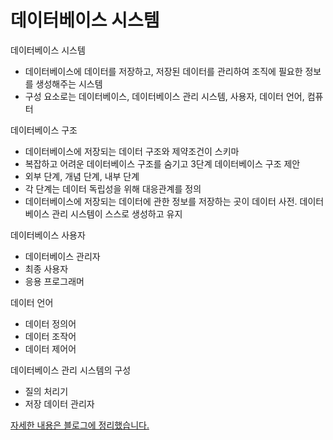 # 데이터베이스 시스템

데이터베이스 시스템

- 데이터베이스에 데이터를 저장하고, 저장된 데이터를 관리하여 조직에 필요한 정보를 생성해주는 시스템
- 구성 요소로는 데이터베이스, 데이터베이스 관리 시스템, 사용자, 데이터 언어, 컴퓨터

데이터베이스 구조

- 데이터베이스에 저장되는 데이터 구조와 제약조건이 스키마
- 복잡하고 어려운 데이터베이스 구조를 숨기고 3단계 데이터베이스 구조 제안
- 외부 단계, 개념 단계, 내부 단계
- 각 단계는 데이터 독립성을 위해 대응관계를 정의
- 데이터베이스에 저장되는 데이터에 관한 정보를 저장하는 곳이 데이터 사전. 데이터베이스 관리 시스템이 스스로 생성하고 유지

데이터베이스 사용자

- 데이터베이스 관리자
- 최종 사용자
- 응용 프로그래머

데이터 언어

- 데이터 정의어
- 데이터 조작어
- 데이터 제어어

데이터베이스 관리 시스템의 구성

- 질의 처리기
- 저장 데이터 관리자

[자세한 내용은 블로그에 정리했습니다.](https://hsh519.tistory.com/71)
